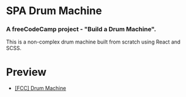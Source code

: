 # SPA Drum Machine

### A freeCodeCamp project - "Build a Drum Machine". 

This is a non-complex drum machine built from scratch using React and SCSS.

# Preview

 * [[FCC] Drum Machine](https://ivan-mitriakhin.github.io/drum-machine/)


